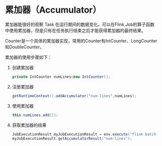 # 累加器（Accumulator）

累加器能很好的观察 Task 在运行期间的数据变化。可以在Flink Job的算子函数中使用累加器，但是只有在任务执行结束之后才能获得累加器的最终结果。

Counter是一个具体的累加器实现，常用的Counter有IntCounter、LongCounter和DoubleCounter。

累加器的使用步骤如下：

1. 创建累加器

   ```java
   private IntCounter numLines=new IntCounter();
   ```

2. 注册累加器

   ```java
   getRuntimeContext().addAccumulator("num-lines",numLines);
   ```

3. 使用累加器

   ```java
   this.numLines.add(1);
   ```

4. 获取累加器的结果

   ```java
   JobExecutionResult myJobExecutionResult = env.execute("flink batch job");
   myJobExecutionResult.getAccumulatorResult("num-lines");
   ```